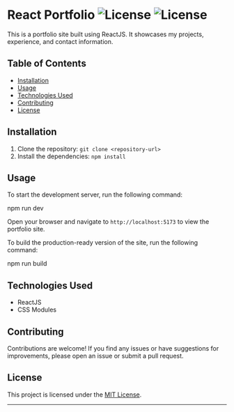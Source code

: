 # React Portfolio ![License](https://img.shields.io/badge/License-MIT-yellow) ![License](https://img.shields.io/badge/Vite-v5.0.2-purple)

This is a portfolio site built using ReactJS. It showcases my projects, experience, and contact information.

## Table of Contents

- [Installation](#installation)
- [Usage](#usage)
- [Technologies Used](#technologies-used)
- [Contributing](#contributing)
- [License](#license)

## Installation

1. Clone the repository: `git clone <repository-url>`
2. Install the dependencies: `npm install`

## Usage

To start the development server, run the following command:

npm run dev



Open your browser and navigate to `http://localhost:5173` to view the portfolio site.

To build the production-ready version of the site, run the following command:

npm run build



## Technologies Used

- ReactJS
- CSS Modules

## Contributing

Contributions are welcome! If you find any issues or have suggestions for improvements, please open an issue or submit a pull request.

## License

This project is licensed under the [MIT License](LICENSE).

---